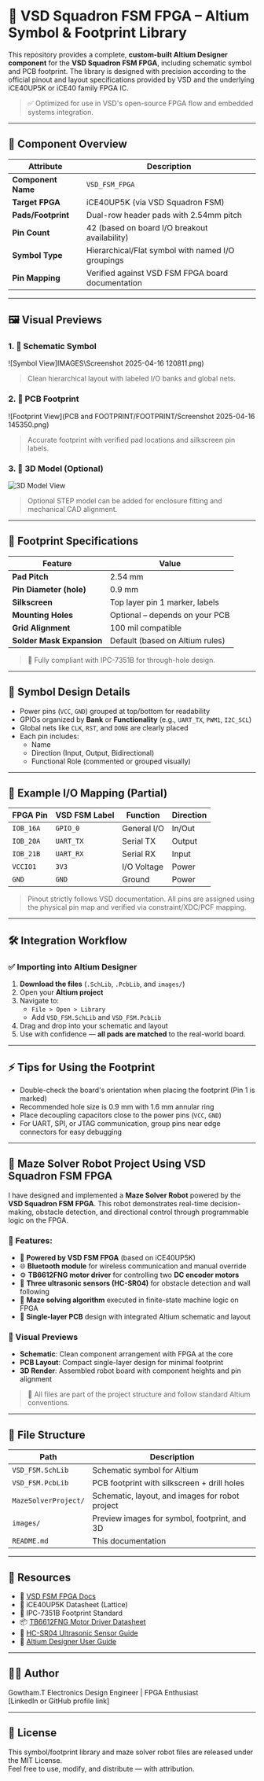 # 🧠 VSD Squadron FSM FPGA – Altium Symbol & Footprint Library

This repository provides a complete, **custom-built Altium Designer component** for the **VSD Squadron FSM FPGA**, including schematic symbol and PCB footprint. The library is designed with precision according to the official pinout and layout specifications provided by VSD and the underlying iCE40UP5K or iCE40 family FPGA IC.

> ✅ Optimized for use in VSD's open-source FPGA flow and embedded systems integration.

---

## 🧩 Component Overview

| Attribute            | Description                                              |
|---------------------|----------------------------------------------------------|
| **Component Name**  | `VSD_FSM_FPGA`                                           |
| **Target FPGA**     | iCE40UP5K (via VSD Squadron FSM)                         |
| **Pads/Footprint**  | Dual-row header pads with 2.54mm pitch                   |
| **Pin Count**       | 42 (based on board I/O breakout availability)           |
| **Symbol Type**     | Hierarchical/Flat symbol with named I/O groupings        |
| **Pin Mapping**     | Verified against VSD FSM FPGA board documentation        |

---

## 🖼️ Visual Previews

### 1. 📐 Schematic Symbol
![Symbol View]IMAGES\Screenshot 2025-04-16 120811.png)
> Clean hierarchical layout with labeled I/O banks and global nets.

### 2. 📏 PCB Footprint
![Footprint View](PCB and FOOTPRINT/FOOTPRINT/Screenshot 2025-04-16 145350.png)
> Accurate footprint with verified pad locations and silkscreen pin labels.

### 3. 🧱 3D Model (Optional)
![3D Model View](images/3d_model.png)
> Optional STEP model can be added for enclosure fitting and mechanical CAD alignment.

---

## 📐 Footprint Specifications

| Feature                    | Value                              |
|----------------------------|------------------------------------|
| **Pad Pitch**              | 2.54 mm                            |
| **Pin Diameter (hole)**    | 0.9 mm                             |
| **Silkscreen**             | Top layer pin 1 marker, labels     |
| **Mounting Holes**         | Optional – depends on your PCB     |
| **Grid Alignment**         | 100 mil compatible                 |
| **Solder Mask Expansion**  | Default (based on Altium rules)    |

> 📌 Fully compliant with IPC-7351B for through-hole design.

---

## 🧠 Symbol Design Details

- Power pins (`VCC`, `GND`) grouped at top/bottom for readability
- GPIOs organized by **Bank** or **Functionality** (e.g., `UART_TX`, `PWM1`, `I2C_SCL`)
- Global nets like `CLK`, `RST`, and `DONE` are clearly placed
- Each pin includes:
  - Name
  - Direction (Input, Output, Bidirectional)
  - Functional Role (commented or grouped visually)

---

## 🔌 Example I/O Mapping (Partial)

| FPGA Pin | VSD FSM Label | Function      | Direction  |
|----------|----------------|---------------|------------|
| `IOB_16A`| `GPIO_0`       | General I/O   | In/Out     |
| `IOB_20A`| `UART_TX`      | Serial TX     | Output     |
| `IOB_21B`| `UART_RX`      | Serial RX     | Input      |
| `VCCIO1` | `3V3`          | I/O Voltage   | Power      |
| `GND`    | `GND`          | Ground        | Power      |

> Pinout strictly follows VSD documentation. All pins are assigned using the physical pin map and verified via constraint/XDC/PCF mapping.

---

## 🛠️ Integration Workflow

### ✅ Importing into Altium Designer

1. **Download the files** (`.SchLib`, `.PcbLib`, and `images/`)
2. Open your **Altium project**
3. Navigate to:
   - `File > Open > Library`
   - Add `VSD_FSM.SchLib` and `VSD_FSM.PcbLib`
4. Drag and drop into your schematic and layout
5. Use with confidence — **all pads are matched** to the real-world board.

---

## ⚡ Tips for Using the Footprint

- Double-check the board's orientation when placing the footprint (Pin 1 is marked)
- Recommended hole size is 0.9 mm with 1.6 mm annular ring
- Place decoupling capacitors close to the power pins (`VCC`, `GND`)
- For UART, SPI, or JTAG communication, group pins near edge connectors for easy debugging

---

## 🤖 Maze Solver Robot Project Using VSD Squadron FSM FPGA

I have designed and implemented a **Maze Solver Robot** powered by the **VSD Squadron FSM FPGA**. This robot demonstrates real-time decision-making, obstacle detection, and directional control through programmable logic on the FPGA.

### 🚀 Features:

- 🧠 **Powered by VSD FSM FPGA** (based on iCE40UP5K)
- 🌐 **Bluetooth module** for wireless communication and manual override
- ⚙️ **TB6612FNG motor driver** for controlling two **DC encoder motors**
- 🧭 **Three ultrasonic sensors (HC-SR04)** for obstacle detection and wall following
- 🔄 **Maze solving algorithm** executed in finite-state machine logic on FPGA
- 📐 **Single-layer PCB** design with integrated Altium schematic and layout

### 📸 Visual Previews

- **Schematic**: Clean component arrangement with FPGA at the core
- **PCB Layout**: Compact single-layer design for minimal footprint
- **3D Render**: Assembled robot board with component heights and pin alignment

> 📎 All files are part of the project structure and follow standard Altium conventions.

---

## 🧾 File Structure

| Path                     | Description                                      |
|--------------------------|--------------------------------------------------|
| `VSD_FSM.SchLib`         | Schematic symbol for Altium                      |
| `VSD_FSM.PcbLib`         | PCB footprint with silkscreen + drill holes      |
| `MazeSolverProject/`     | Schematic, layout, and images for robot project  |
| `images/`                | Preview images for symbol, footprint, and 3D     |
| `README.md`              | This documentation                              |

---

## 🔗 Resources

- 🔧 [VSD FSM FPGA Docs](https://vsdsquadron.com)
- 📄 iCE40UP5K Datasheet (Lattice)
- 📘 IPC-7351B Footprint Standard
- 📦 [TB6612FNG Motor Driver Datasheet](https://www.sparkfun.com/products/14451)
- 📘 [HC-SR04 Ultrasonic Sensor Guide](https://randomnerdtutorials.com)
- 🧰 [Altium Designer User Guide](https://www.altium.com/documentation)

---

## 👨‍💻 Author

Gowtham.T 
Electronics Design Engineer | FPGA Enthusiast  
[LinkedIn or GitHub profile link]

---

## 📜 License

This symbol/footprint library and maze solver robot files are released under the MIT License.  
Feel free to use, modify, and distribute — with attribution.

